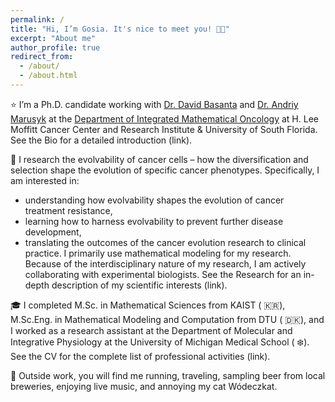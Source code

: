 ```yaml
---
permalink: /
title: "Hi, I’m Gosia. It's nice to meet you! 👋🏻"
excerpt: "About me"
author_profile: true
redirect_from: 
  - /about/
  - /about.html
---
```



⭐ I’m a Ph.D. candidate working with [Dr. David Basanta](https://www.moffitt.org/research-science/researchers/david-basanta-gutierrez/) and [Dr. Andriy Marusyk](https://www.moffitt.org/research-science/researchers/andriy-marusyk/) at the [Department of Integrated Mathematical Oncology](https://www.moffitt.org/research-science/divisions-and-departments/quantitative-science/integrated-mathematical-oncology/) at H. Lee Moffitt Cancer Center and Research Institute & University of South Florida. See the Bio for a detailed introduction (link).


🧬 I research the evolvability of cancer cells – how the diversification and selection shape the evolution of specific cancer phenotypes. Specifically, I am interested in:
* understanding how evolvability shapes the evolution of cancer treatment resistance,
* learning how to harness evolvability to prevent further disease development,
* translating the outcomes of the cancer evolution research to clinical practice.
I primarily use mathematical modeling for my research. Because of the interdisciplinary nature of my research, I am actively collaborating with experimental biologists. See the Research for an in-depth description of my scientific interests (link).

🎓 I completed M.Sc. in Mathematical Sciences from KAIST ( 🇰🇷), M.Sc.Eng. in Mathematical Modeling and Computation from DTU ( 🇩🇰), and I worked as a research assistant at the Department of Molecular and Integrative Physiology at the University of Michigan Medical School ( ❄️). See the CV for the complete list of professional activities (link).

🐾 Outside work, you will find me running, traveling, sampling beer from local breweries, enjoying live music, and annoying my cat Wódeczkat.
